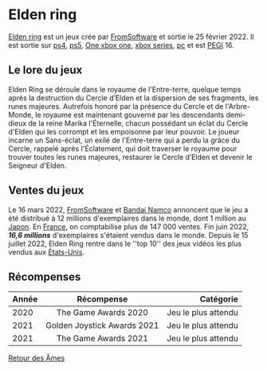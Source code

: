 # Elden ring 

[Elden ring](https://fr.wikipedia.org/wiki/Elden_Ring) est un jeux crée par [FromSoftware](https://fr.wikipedia.org/wiki/FromSoftware) et sortie le 25 février 2022. Il est sortie sur [ps4](https://fr.wikipedia.org/wiki/PlayStation_4), [ps5](https://fr.wikipedia.org/wiki/PlayStation_), [One xbox one](https://fr.wikipedia.org/wiki/Xbox), [xbox series](https://fr.wikipedia.org/wiki/Xbox_Series), [pc](https://fr.wikipedia.org/wiki/Ordinateur) et est [PEGI](https://fr.wikipedia.org/wiki/Pan_European_Game_Information) 16.

## Le lore du jeux

Elden Ring se déroule dans le royaume de l'Entre-terre, quelque temps après la destruction du Cercle d’Elden et la dispersion de ses fragments, les runes majeures. Autrefois honoré par la présence du Cercle et de l'Arbre-Monde, le royaume est maintenant gouverné par les descendants demi-dieux de la reine Marika l'Éternelle, chacun possédant un éclat du Cercle d'Elden qui les corrompt et les empoisonne par leur pouvoir. Le joueur incarne un Sans-éclat, un exilé de l'Entre-terre qui a perdu la grâce du Cercle, rappelé après l'Éclatement, qui doit traverser le royaume pour trouver toutes les runes majeures, restaurer le Cercle d’Elden et devenir le Seigneur d'Elden. 

## Ventes du jeux

Le 16 mars 2022, [FromSoftware](https://fr.wikipedia.org/wiki/FromSoftware) et [Bandai Namco](https://fr.wikipedia.org/wiki/Bandai_Namco_Entertainment) annoncent que le jeu a été distribué à 12 millions d'exemplaires dans le monde, dont 1 million au [Japon](https://fr.wikipedia.org/wiki/Japon). En [France](https://fr.wikipedia.org/wiki/France), on comptabilise plus de 147 000 ventes. Fin juin 2022, **_16,6 millions_** d'exemplaires s'étaient vendus dans le monde.
Depuis le 15 juillet 2022, Elden Ring rentre dans le ''top 10'' des jeux vidéos les plus vendus aux [États-Unis](https://fr.wikipedia.org/wiki/%C3%89tats_des_%C3%89tats-Unis).

## Récompenses

| Année 	      | Récompense    |	Catégorie 
| ------------- |:-------------:| -----:|
| 2020      |The Game Awards 2020| Jeu le plus attendu  |
| 2021      | Golden Joystick Awards 2021      |   Jeu le plus attendu  |
| 2021      | The Game Awards 2021      |    Jeu le plus attendu  |


[Retour des Âmes](https://github.com/Willthore/elden-aix/blob/main/README.md)
